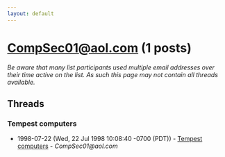 ```yaml
---
layout: default
---
```


# CompSec01@aol.com (1 posts)

_Be aware that many list participants used multiple email addresses over their time active on the list. As such this page may not contain all threads available._

## Threads

### Tempest computers
+ 1998-07-22 (Wed, 22 Jul 1998 10:08:40 -0700 (PDT)) - [Tempest computers](/archive/1998/07/67bafa2110eca8be70d8cec4eae6a0ff2f5af8e7861a0a22786f99712d03fcef) - _CompSec01@aol.com_

